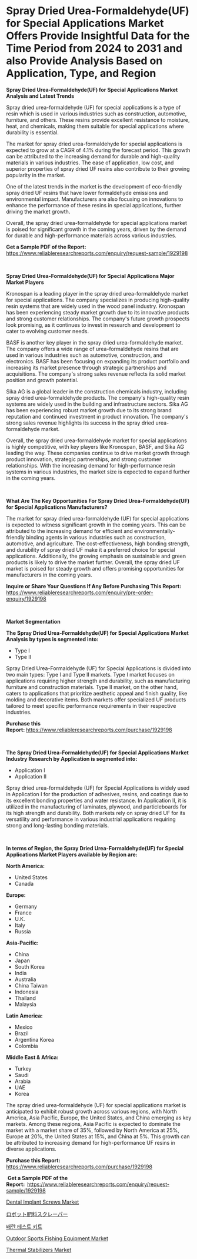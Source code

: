 <p><h1>Spray Dried Urea-Formaldehyde(UF) for Special Applications Market Offers Provide Insightful Data for the Time Period from 2024 to 2031 and also Provide Analysis Based on Application, Type, and Region</h1></p><p><strong>Spray Dried Urea-Formaldehyde(UF) for Special Applications Market Analysis and Latest Trends</strong></p>
<p><p>Spray dried urea-formaldehyde (UF) for special applications is a type of resin which is used in various industries such as construction, automotive, furniture, and others. These resins provide excellent resistance to moisture, heat, and chemicals, making them suitable for special applications where durability is essential.</p><p>The market for spray dried urea-formaldehyde for special applications is expected to grow at a CAGR of 4.1% during the forecast period. This growth can be attributed to the increasing demand for durable and high-quality materials in various industries. The ease of application, low cost, and superior properties of spray dried UF resins also contribute to their growing popularity in the market.</p><p>One of the latest trends in the market is the development of eco-friendly spray dried UF resins that have lower formaldehyde emissions and environmental impact. Manufacturers are also focusing on innovations to enhance the performance of these resins in special applications, further driving the market growth.</p><p>Overall, the spray dried urea-formaldehyde for special applications market is poised for significant growth in the coming years, driven by the demand for durable and high-performance materials across various industries.</p></p>
<p><strong>Get a Sample PDF of the Report:&nbsp;</strong> <a href="https://www.reliableresearchreports.com/enquiry/request-sample/1929198">https://www.reliableresearchreports.com/enquiry/request-sample/1929198</a></p>
<p>&nbsp;</p>
<p><strong>Spray Dried Urea-Formaldehyde(UF) for Special Applications Major Market Players</strong></p>
<p><p>Kronospan is a leading player in the spray dried urea-formaldehyde market for special applications. The company specializes in producing high-quality resin systems that are widely used in the wood panel industry. Kronospan has been experiencing steady market growth due to its innovative products and strong customer relationships. The company's future growth prospects look promising, as it continues to invest in research and development to cater to evolving customer needs.</p><p>BASF is another key player in the spray dried urea-formaldehyde market. The company offers a wide range of urea-formaldehyde resins that are used in various industries such as automotive, construction, and electronics. BASF has been focusing on expanding its product portfolio and increasing its market presence through strategic partnerships and acquisitions. The company's strong sales revenue reflects its solid market position and growth potential.</p><p>Sika AG is a global leader in the construction chemicals industry, including spray dried urea-formaldehyde products. The company's high-quality resin systems are widely used in the building and infrastructure sectors. Sika AG has been experiencing robust market growth due to its strong brand reputation and continued investment in product innovation. The company's strong sales revenue highlights its success in the spray dried urea-formaldehyde market.</p><p>Overall, the spray dried urea-formaldehyde market for special applications is highly competitive, with key players like Kronospan, BASF, and Sika AG leading the way. These companies continue to drive market growth through product innovation, strategic partnerships, and strong customer relationships. With the increasing demand for high-performance resin systems in various industries, the market size is expected to expand further in the coming years.</p></p>
<p>&nbsp;</p>
<p><strong>What Are The Key Opportunities For Spray Dried Urea-Formaldehyde(UF) for Special Applications Manufacturers?</strong></p>
<p><p>The market for spray dried urea-formaldehyde (UF) for special applications is expected to witness significant growth in the coming years. This can be attributed to the increasing demand for efficient and environmentally-friendly binding agents in various industries such as construction, automotive, and agriculture. The cost-effectiveness, high bonding strength, and durability of spray dried UF make it a preferred choice for special applications. Additionally, the growing emphasis on sustainable and green products is likely to drive the market further. Overall, the spray dried UF market is poised for steady growth and offers promising opportunities for manufacturers in the coming years.</p></p>
<p><strong>Inquire or Share Your Questions If Any Before Purchasing This Report:</strong> <a href="https://www.reliableresearchreports.com/enquiry/pre-order-enquiry/1929198">https://www.reliableresearchreports.com/enquiry/pre-order-enquiry/1929198</a></p>
<p>&nbsp;</p>
<p><strong>Market Segmentation</strong></p>
<p><strong>The Spray Dried Urea-Formaldehyde(UF) for Special Applications Market Analysis by types is segmented into:</strong></p>
<p><ul><li>Type I</li><li>Type II</li></ul></p>
<p><p>Spray Dried Urea-Formaldehyde (UF) for Special Applications is divided into two main types: Type I and Type II markets. Type I market focuses on applications requiring higher strength and durability, such as manufacturing furniture and construction materials. Type II market, on the other hand, caters to applications that prioritize aesthetic appeal and finish quality, like molding and decorative items. Both markets offer specialized UF products tailored to meet specific performance requirements in their respective industries.</p></p>
<p><strong>Purchase this Report:&nbsp;</strong><a href="https://www.reliableresearchreports.com/purchase/1929198">https://www.reliableresearchreports.com/purchase/1929198</a></p>
<p>&nbsp;</p>
<p><strong>The Spray Dried Urea-Formaldehyde(UF) for Special Applications Market Industry Research by Application is segmented into:</strong></p>
<p><ul><li>Application I</li><li>Application II</li></ul></p>
<p><p>Spray dried urea-formaldehyde (UF) for Special Applications is widely used in Application I for the production of adhesives, resins, and coatings due to its excellent bonding properties and water resistance. In Application II, it is utilized in the manufacturing of laminates, plywood, and particleboards for its high strength and durability. Both markets rely on spray dried UF for its versatility and performance in various industrial applications requiring strong and long-lasting bonding materials.</p></p>
<p>&nbsp;</p>
<p><strong>In terms of Region, the Spray Dried Urea-Formaldehyde(UF) for Special Applications Market Players available by Region are:</strong></p>
<p>
    <p> <strong> North America: </strong>
        <ul>
            <li>United States</li>
            <li>Canada</li>
        </ul>
        </p> 
    <p> <strong> Europe: </strong>
        <ul>
            <li>Germany</li>
            <li>France</li>
            <li>U.K.</li>
            <li>Italy</li>
            <li>Russia</li>
        </ul>
        </p> 
    <p> <strong> Asia-Pacific: </strong>
        <ul>
            <li>China</li>
            <li>Japan</li>
            <li>South Korea</li>
            <li>India</li>
            <li>Australia</li>
            <li>China Taiwan</li>
            <li>Indonesia</li>
            <li>Thailand</li>
            <li>Malaysia</li>
        </ul>
        </p> 
    <p> <strong> Latin America: </strong>
        <ul>
            <li>Mexico</li>
            <li>Brazil</li>
            <li>Argentina Korea</li>
            <li>Colombia</li>
        </ul>
        </p> 
    <p> <strong> Middle East & Africa: </strong>
        <ul>
            <li>Turkey</li>
            <li>Saudi</li>
            <li>Arabia</li>
            <li>UAE</li>
            <li>Korea</li>
        </ul>
    </p>
    </p>
<p><p>The spray dried urea-formaldehyde (UF) for special applications market is anticipated to exhibit robust growth across various regions, with North America, Asia Pacific, Europe, the United States, and China emerging as key markets. Among these regions, Asia Pacific is expected to dominate the market with a market share of 35%, followed by North America at 25%, Europe at 20%, the United States at 15%, and China at 5%. This growth can be attributed to increasing demand for high-performance UF resins in diverse applications.</p></p>
<p><strong>Purchase this Report: </strong><a href="https://www.reliableresearchreports.com/purchase/1929198">https://www.reliableresearchreports.com/purchase/1929198</a></p>
<p>&nbsp;<strong>Get a Sample PDF of the Report:&nbsp;&nbsp;</strong><a href="https://www.reliableresearchreports.com/enquiry/request-sample/1929198">https://www.reliableresearchreports.com/enquiry/request-sample/1929198</a></p>
<p><strong></strong></p>
<p><p><a href="https://summer-dogwood-3e9.notion.site/Insights-into-Dental-Implant-Screws-Market-Size-Analysing-Market-Share-Trends-and-Growth-from-202-39cdaa94efa54573a87cb7b83629dfe9">Dental Implant Screws Market</a></p><p><a href="https://medium.com/@dathomson6534/%E3%83%AD%E3%83%9C%E3%83%83%E3%83%88%E6%8E%92%E6%B3%84%E7%89%A9%E3%82%B9%E3%82%AF%E3%83%AC%E3%83%BC%E3%83%91%E3%83%BC%E5%B8%82%E5%A0%B4-%E5%B8%82%E5%A0%B4%E3%82%B7%E3%82%A7%E3%82%A2-%E5%B8%82%E5%A0%B4%E5%8B%95%E5%90%91-%E3%81%8A%E3%82%88%E3%81%B3%E5%B0%86%E6%9D%A5%E3%81%AE%E6%88%90%E9%95%B7%E3%82%92%E6%8E%A2%E3%82%8B-dda989a04f76">ロボット肥料スクレーパー</a></p><p><a href="https://medium.com/@girons.lea/%EB%82%9C%EC%86%8C%EA%B8%B0%EB%8A%A5%EA%B2%80%EC%82%AC%ED%82%A4%ED%8A%B8-%EC%8B%9C%EC%9E%A5%EC%9D%80-%EC%8B%9C%EC%9E%A5-%EC%A0%90%EC%9C%A0%EC%9C%A8-%ED%81%AC%EA%B8%B0-%EB%B0%8F-2031%EB%85%84%EA%B9%8C%EC%A7%80-%EC%98%88%EC%83%81%EB%90%98%EB%8A%94-%EC%98%88%EC%B8%A1%EC%97%90-%EC%B4%88%EC%A0%90%EC%9D%84-%EB%A7%9E%EC%B6%A5%EB%8B%88%EB%8B%A4-c856782ba734">배란 테스트 키트</a></p><p><a href="https://lydian-appliance-61d.notion.site/Outdoor-Sports-Fishing-Equipment-Market-Size-Share-Trends-Analysis-Report-By-Material-By-Type-B-44bbe20387eb4826ae8cee4551fe4803">Outdoor Sports Fishing Equipment Market</a></p><p><a href="https://view.publitas.com/reportprime-1/thermal-stabilizers-market-analysis-and-market-size-global-industry-overview-market-segmentation-and-forecast-2024-to-2031/">Thermal Stabilizers Market</a></p></p>